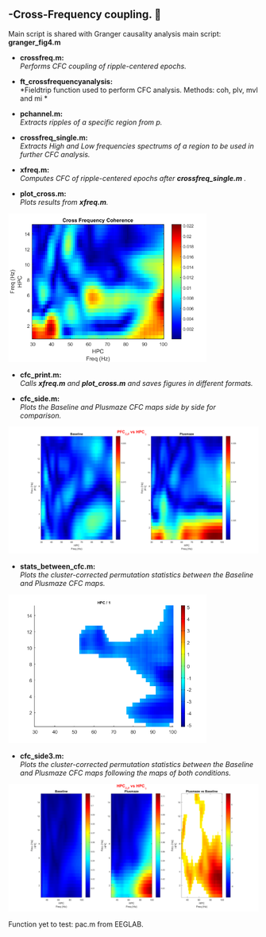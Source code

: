 -Cross-Frequency coupling. :dizzy:
------------------
Main script is shared with Granger causality analysis main script: **granger_fig4.m**

* **crossfreq.m:**  
*Performs CFC coupling of ripple-centered epochs.* 

* **ft_crossfrequencyanalysis:**  
*Fieldtrip function used to perform CFC analysis. Methods: coh, plv, mvl and mi * 

* **pchannel.m:**  
*Extracts ripples of a specific region from p.* 

* **crossfreq_single.m:**  
*Extracts High and Low frequencies spectrums of a region to be used in further CFC analysis.* 

* **xfreq.m:**  
*Computes CFC of ripple-centered epochs after **crossfreq_single.m** .*

* **plot_cross.m:**  
*Plots results from **xfreq.m**.* 
<img src="cfc_sample_im.png" width="400">

* **cfc_print.m:**  
*Calls **xfreq.m** and **plot_cross.m** and saves figures in different formats.*

* **cfc_side.m:**  
*Plots the Baseline and Plusmaze CFC maps side by side for comparison.*
<img src="cfc_comparison.png" width="600">

* **stats_between_cfc.m:**  
*Plots the cluster-corrected permutation statistics between the Baseline and Plusmaze CFC maps.*
<img src="stats_cluster.png" width="400">

* **cfc_side3.m:**  
*Plots the cluster-corrected permutation statistics between the Baseline and Plusmaze CFC maps following the maps of both conditions.*
<img src="stats_cluster3.png" width="600">

Function yet to test: pac.m from EEGLAB.  
